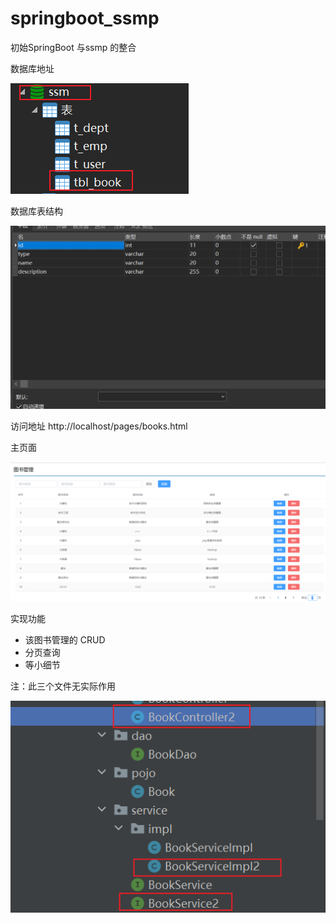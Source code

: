 # springboot_ssmp

初始SpringBoot 与ssmp 的整合

数据库地址

![3](img\3.png)

数据库表结构

![2](img\2.png)



访问地址    http://localhost/pages/books.html



主页面

![1](img\1.png)



实现功能

- 该图书管理的 CRUD
- 分页查询
- 等小细节



注：此三个文件无实际作用

![4](img\4.png)

